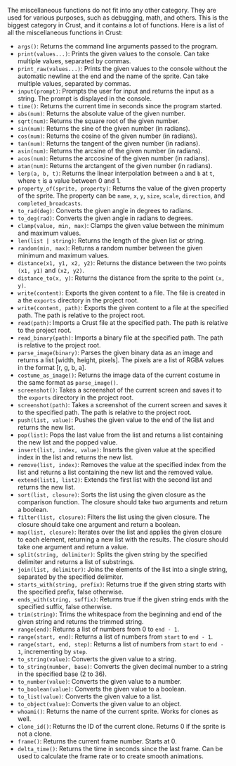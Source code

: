 The miscellaneous functions do not fit into any other category. They are used for various purposes, such as debugging, math, and others. This is the biggest category in Crust, and it contains a lot of functions. Here is a list of all the miscellaneous functions in Crust:

- `args()`: Returns the command line arguments passed to the program.
- `print(values...)`: Prints the given values to the console. Can take multiple values, separated by commas.
- `print_raw(values...)`: Prints the given values to the console without the automatic newline at the end and the name of the sprite. Can take multiple values, separated by commas.
- `input(prompt)`: Prompts the user for input and returns the input as a string. The prompt is displayed in the console.
- `time()`: Returns the current time in seconds since the program started.
- `abs(num)`: Returns the absolute value of the given number.
- `sqrt(num)`: Returns the square root of the given number.
- `sin(num)`: Returns the sine of the given number (in radians).
- `cos(num)`: Returns the cosine of the given number (in radians).
- `tan(num)`: Returns the tangent of the given number (in radians).
- `asin(num)`: Returns the arcsine of the given number (in radians).
- `acos(num)`: Returns the arccosine of the given number (in radians).
- `atan(num)`: Returns the arctangent of the given number (in radians).
- `lerp(a, b, t)`: Returns the linear interpolation between `a` and `b` at `t`, where `t` is a value between 0 and 1.
- `property_of(sprite, property)`: Returns the value of the given property of the sprite. The property can be `name`, `x`, `y`, `size`, `scale`, `direction`, and `completed_broadcasts`.
- `to_rad(deg)`: Converts the given angle in degrees to radians.
- `to_deg(rad)`: Converts the given angle in radians to degrees.
- `clamp(value, min, max)`: Clamps the given value between the minimum and maximum values.
- `len(list | string)`: Returns the length of the given list or string.
- `random(min, max)`: Returns a random number between the given minimum and maximum values.
- `distance(x1, y1, x2, y2)`: Returns the distance between the two points `(x1, y1)` and `(x2, y2)`.
- `distance_to(x, y)`: Returns the distance from the sprite to the point `(x, y)`.
- `write(content)`: Exports the given content to a file. The file is created in a the `exports` directory in the project root.
- `write(content, path)`: Exports the given content to a file at the specified path. The path is relative to the project root.
- `read(path)`: Imports a Crust file at the specified path. The path is relative to the project root.
- `read_binary(path)`: Imports a binary file at the specified path. The path is relative to the project root.
- `parse_image(binary)`: Parses the given binary data as an image and returns a list [width, height, pixels]. The pixels are a list of RGBA values in the format [r, g, b, a].
- `costume_as_image()`: Returns the image data of the current costume in the same format as `parse_image()`.
- `screenshot()`: Takes a screenshot of the current screen and saves it to the `exports` directory in the project root.
- `screenshot(path)`: Takes a screenshot of the current screen and saves it to the specified path. The path is relative to the project root.
- `push(list, value)`: Pushes the given value to the end of the list and returns the new list.
- `pop(list)`: Pops the last value from the list and returns a list containing the new list and the popped value.
- `insert(list, index, value)`: Inserts the given value at the specified index in the list and returns the new list.
- `remove(list, index)`: Removes the value at the specified index from the list and returns a list containing the new list and the removed value.
- `extend(list1, list2)`: Extends the first list with the second list and returns the new list.
- `sort(list, closure)`: Sorts the list using the given closure as the comparison function. The closure should take two arguments and return a boolean.
- `filter(list, closure)`: Filters the list using the given closure. The closure should take one argument and return a boolean.
- `map(list, closure)`: Iterates over the list and applies the given closure to each element, returning a new list with the results. The closure should take one argument and return a value.
- `split(string, delimiter)`: Splits the given string by the specified delimiter and returns a list of substrings.
- `join(list, delimiter)`: Joins the elements of the list into a single string, separated by the specified delimiter.
- `starts_with(string, prefix)`: Returns true if the given string starts with the specified prefix, false otherwise.
- `ends_with(string, suffix)`: Returns true if the given string ends with the specified suffix, false otherwise.
- `trim(string)`: Trims the whitespace from the beginning and end of the given string and returns the trimmed string.
- `range(end)`: Returns a list of numbers from 0 to `end - 1`.
- `range(start, end)`: Returns a list of numbers from `start` to `end - 1`.
- `range(start, end, step)`: Returns a list of numbers from `start` to `end - 1`, incrementing by `step`.
- `to_string(value)`: Converts the given value to a string.
- `to_string(number, base)`: Converts the given decimal number to a string in the specified base (2 to 36).
- `to_number(value)`: Converts the given value to a number.
- `to_boolean(value)`: Converts the given value to a boolean.
- `to_list(value)`: Converts the given value to a list.
- `to_object(value)`: Converts the given value to an object.
- `whoami()`: Returns the name of the current sprite. Works for clones as well.
- `clone_id()`: Returns the ID of the current clone. Returns 0 if the sprite is not a clone.
- `frame()`: Returns the current frame number. Starts at 0.
- `delta_time()`: Returns the time in seconds since the last frame. Can be used to calculate the frame rate or to create smooth animations.
